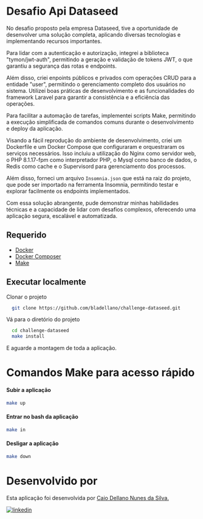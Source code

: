 
# Desafio Api Dataseed

No desafio proposto pela empresa Dataseed, tive a oportunidade de desenvolver uma solução completa, aplicando diversas tecnologias e implementando recursos importantes.

Para lidar com a autenticação e autorização, integrei a biblioteca "tymon/jwt-auth", permitindo a geração e validação de tokens JWT, o que garantiu a segurança das rotas e endpoints.

Além disso, criei enpoints públicos e privados com operações CRUD para a entidade "user", permitindo o gerenciamento completo dos usuários no sistema. Utilizei boas práticas de desenvolvimento e as funcionalidades do framework Laravel para garantir a consistência e a eficiência das operações.

Para facilitar a automação de tarefas, implementei scripts Make, permitindo a execução simplificada de comandos comuns durante o desenvolvimento e deploy da aplicação.

Visando a fácil reprodução do ambiente de desenvolvimento, criei um Dockerfile e um Docker Compose que configuraram e orquestraram os serviços necessários. Isso incluiu a utilização do Nginx como servidor web, o PHP 8.1.17-fpm como interpretador PHP, o Mysql como banco de dados, o Redis como cache e o Supervisord para gerenciamento dos processos.

Além disso, forneci um arquivo `Insomnia.json` que está na raiz do projeto, que pode ser importado na ferramenta Insomnia, permitindo testar e explorar facilmente os endpoints implementados.

Com essa solução abrangente, pude demonstrar minhas habilidades técnicas e a capacidade de lidar com desafios complexos, oferecendo uma aplicação segura, escalável e automatizada.
## Requerido
- [Docker](https://www.docker.com/)
- [Docker Composer](https://docs.docker.com/compose/)
- [Make](https://linuxhint.com/install-use-make-ubuntu/)

## Executar localmente

Clonar o projeto
```bash
  git clone https://github.com/bladellano/challenge-dataseed.git
```

Vá para o diretório do projeto
```bash
  cd challenge-dataseed
  make install
```
E aguarde a montagem de toda a aplicação.

# Comandos Make para acesso rápido

#### Subir a aplicação
```bash
make up
```
#### Entrar no bash da aplicação
```bash
make in
```
#### Desligar a aplicação
```bash
make down
```
# Desenvolvido por

Esta aplicação foi desenvolvida por [Caio Dellano Nunes da Silva.](https://cdnssystems.com.br/) 

[![linkedin](https://img.shields.io/badge/linkedin-0A66C2?style=for-the-badge&logo=linkedin&logoColor=white)](https://www.linkedin.com/in/bladellano/)


